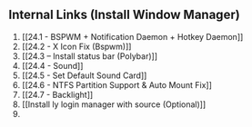 ## Internal Links (Install Window Manager)

1. [[24.1 - BSPWM + Notification Daemon + Hotkey Daemon]]
2. [[24.2 - X Icon Fix (Bspwm)]]
3. [[24.3 – Install status bar (Polybar)]]
4. [[24.4 - Sound]]
5. [[24.5 - Set Default Sound Card]]
6. [[24.6 - NTFS Partition Support & Auto Mount Fix]]
7. [[24.7 - Backlight]]
8. [[Install ly login manager with source (Optional)]]
9. 